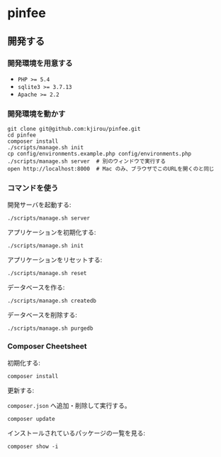 pinfee
======


## 開発する

### 開発環境を用意する

- `PHP >= 5.4`
- `sqlite3 >= 3.7.13`
- `Apache >= 2.2`

### 開発環境を動かす

```
git clone git@github.com:kjirou/pinfee.git
cd pinfee
composer install
./scripts/manage.sh init
cp config/environments.example.php config/environments.php
./scripts/manage.sh server  # 別のウィンドウで実行する
open http://localhost:8000  # Mac のみ、ブラウザでこのURLを開くのと同じ
```


### コマンドを使う

開発サーバを起動する:

```
./scripts/manage.sh server
```

アプリケーションを初期化する:

```
./scripts/manage.sh init
```

アプリケーションをリセットする:

```
./scripts/manage.sh reset
```

データベースを作る:

```
./scripts/manage.sh createdb
```

データベースを削除する:

```
./scripts/manage.sh purgedb
```


### Composer Cheetsheet

初期化する:

```
composer install
```

更新する:

`composer.json` へ追加・削除して実行する。

```
composer update
```

インストールされているパッケージの一覧を見る:

```
composer show -i
```
